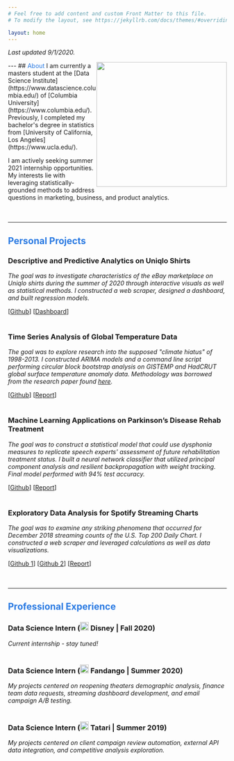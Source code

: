 ```yaml
---
# Feel free to add content and custom Front Matter to this file.
# To modify the layout, see https://jekyllrb.com/docs/themes/#overriding-theme-defaults

layout: home
---
```


*Last updated 9/1/2020.*

<img style="float: right;" width="300" height="287" src="/es_website/assets/prof_pic_new.png">
---
## <font color='2a7ae2'>About</font>
I am currently a masters student at the [Data Science Institute](https://www.datascience.columbia.edu/) of [Columbia University](https://www.columbia.edu/). Previously, I completed my bachelor's degree in statistics from [University of California, Los Angeles](https://www.ucla.edu/). 

I am actively seeking summer 2021 internship opportunities. My interests lie with leveraging statistically-grounded methods to address questions in marketing, business, and product analytics.
<br><br><br>


----
## <font color='2a7ae2'>Personal Projects</font>

### **Descriptive and Predictive Analytics on Uniqlo Shirts** 
*The goal was to investigate characteristics of the eBay marketplace on Uniqlo shirts during the summer of 2020 through interactive visuals as well as statistical methods. I constructed a web scraper, designed a dashboard, and built regression models.*

[[Github](https://github.com/eshiang21/uniqlo_ebay)]
[[Dashboard](https://public.tableau.com/profile/edward.shiang#!/vizhome/UniqloKAWSEbayDashboard/KawsDash)]
<br><br>

### **Time Series Analysis of Global Temperature Data** 
*The goal was to explore research into the supposed "climate hiatus" of 1998-2013. I constructed ARIMA models and a command line script performing circular block bootstrap analysis on GISTEMP and HadCRUT global surface temperature anomaly data. Methodology was borrowed from the research paper found [here](https://statistics.stanford.edu/sites/g/files/sbiybj6031/f/2015-16.pdf).* 

[[Github](https://github.com/eshiang21/time_series_climate_data)] [[Report](https://github.com/eshiang21/time_series_climate_data/blob/master/time_series_final_report.pdf)]
<br><br>

### **Machine Learning Applications on Parkinson’s Disease Rehab Treatment** 
*The goal was to construct a statistical model that could use dysphonia measures to replicate speech experts' assessment of future rehabilitation treatment status. I built a neural network classifier that utilized principal component analysis and resilient backpropagation with weight tracking. Final model performed with 94% test accuracy.*

[[Github](https://github.com/eshiang21/parkinsons_classifier/blob/master/parkinsons_classification_final_script.R)] [[Report](https://github.com/eshiang21/parkinsons_classifier/blob/master/parkinsons_classifier_report.pdf)]
<br><br>

### **Exploratory Data Analysis for Spotify Streaming Charts** 
*The goal was to examine any striking phenomena that occurred for December 2018 streaming counts of the U.S. Top 200 Daily Chart. I constructed a web scraper and leveraged calculations as well as data visualizations.*

[[Github 1](https://github.com/eshiang21/SpotifyRecAlgCharScraper/blob/master/MW2%20Spotify%20RecAlg%20Char%20Scraper.Rmd)] [[Github 2](https://github.com/eshiang21/SpotifyDec2018Analysis/blob/master/MW1_Spotify_12_2018.Rmd)]  [[Report](https://moonwalkk.wordpress.com/2019/02/02/tt1-here-comes-santa-claus-xxxtentacion-too-spotifys-daily-u-s-top-200-chart-roundup-for-december-2018/)]
<br><br><br>



----
## <font color='2a7ae2'>Professional Experience</font>

### **Data Science Intern** (<a href="https://www.disney.com/"><img width="20" height="20" src="/es_website/assets/disney_logo.jpg"></a> Disney | Fall 2020) 
*Current internship - stay tuned!* 
<br><br>

### **Data Science Intern** (<a href="https://www.fandango.com"><img width="20" height="20" src="/es_website/assets/fandango_logo.jpg"></a> Fandango | Summer 2020) 
*My projects centered on reopening theaters demographic analysis, finance team data requests, streaming dashboard development, and email campaign A/B testing.* 
<br><br>

### **Data Science Intern** (<a href="https://www.tatari.tv"><img width="20" height="20" src="/es_website/assets/tatari_logo.jpg"></a> Tatari | Summer 2019) 
*My projects centered on client campaign review automation, external API data integration, and competitive analysis exploration.*
<br><br>






